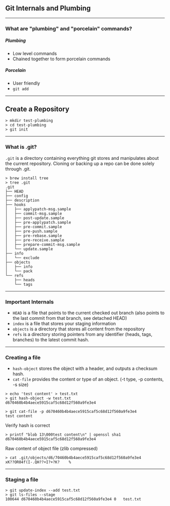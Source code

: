 ## Git Internals and Plumbing

---

### What are "plumbing" and "porcelain" commands?

##### Plumbing
* Low level commands
* Chained together to form porcelain commands

##### Porcelain
* User friendly
* `git add`

---

## Create a Repository

```
> mkdir test-plumbing
> cd test-plumbing
> git init
```

---

### What is .git?

`.git` is a directory containing everything git stores and manipulates about the current repository. Cloning or backing up a repo can be done solely through .git.

```
> brew install tree
> tree .git
.git
├── HEAD
├── config
├── description
├── hooks
│   ├── applypatch-msg.sample
│   ├── commit-msg.sample
│   ├── post-update.sample
│   ├── pre-applypatch.sample
│   ├── pre-commit.sample
│   ├── pre-push.sample
│   ├── pre-rebase.sample
│   ├── pre-receive.sample
│   ├── prepare-commit-msg.sample
│   └── update.sample
├── info
│   └── exclude
├── objects
│   ├── info
│   └── pack
└── refs
    ├── heads
    └── tags
```

---

### Important Internals
* `HEAD` is a file that points to the current checked out branch (also points to the last commit from that branch, see detached HEAD)
* `index` is a file that stores your staging information
* `objects` is a directory that stores all content from the repository
* `refs` is a directory storing pointers from any identifier (heads, tags, branches) to the latest commit hash.

---

### Creating a file

* `hash-object` stores the object with a header, and outputs a checksum hash.
* `cat-file` provides the content or type of an object. (-t type, -p contents, -s size)

```
> echo 'test content' > test.txt
> git hash-object -w test.txt
d670460b4b4aece5915caf5c68d12f560a9fe3e4

> git cat-file -p d670460b4b4aece5915caf5c68d12f560a9fe3e4
test content
```

Verify hash is correct
```
> printf "blob 13\000test content\n" | openssl sha1
d670460b4b4aece5915caf5c68d12f560a9fe3e4
```

Raw content of object file (zlib compressed)
```
> cat .git/objects/d6/70460b4b4aece5915caf5c68d12f560a9fe3e4
xK??OR04f(I-.QH??+I?+?K?	%       
```

---

### Staging a file

```
> git update-index --add test.txt
> git ls-files --stage
100644 d670460b4b4aece5915caf5c68d12f560a9fe3e4 0	test.txt
```
